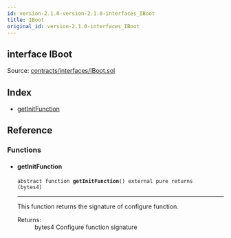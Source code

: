 ```yaml
---
id: version-2.1.0-version-2.1.0-interfaces_IBoot
title: IBoot
original_id: version-2.1.0-interfaces_IBoot
---
```


<div class="contract-doc"><div class="contract"><h2 class="contract-header"><span class="contract-kind">interface</span> IBoot</h2><div class="source">Source: <a href="https://github.com/PolymathNetwork/polymath-core/blob/v2.1.0/contracts/interfaces/IBoot.sol" target="_blank">contracts/interfaces/IBoot.sol</a></div></div><div class="index"><h2>Index</h2><ul><li><a href="interfaces_IBoot.html#getInitFunction">getInitFunction</a></li></ul></div><div class="reference"><h2>Reference</h2><div class="functions"><h3>Functions</h3><ul><li><div class="item function"><span id="getInitFunction" class="anchor-marker"></span><h4 class="name">getInitFunction</h4><div class="body"><code class="signature"><span>abstract </span>function <strong>getInitFunction</strong><span>() </span><span>external </span><span>pure </span><span>returns  (bytes4) </span></code><hr/><div class="description"><p>This function returns the signature of configure function.</p></div><dl><dt><span class="label-return">Returns:</span></dt><dd>bytes4 Configure function signature</dd></dl></div></div></li></ul></div></div></div>
